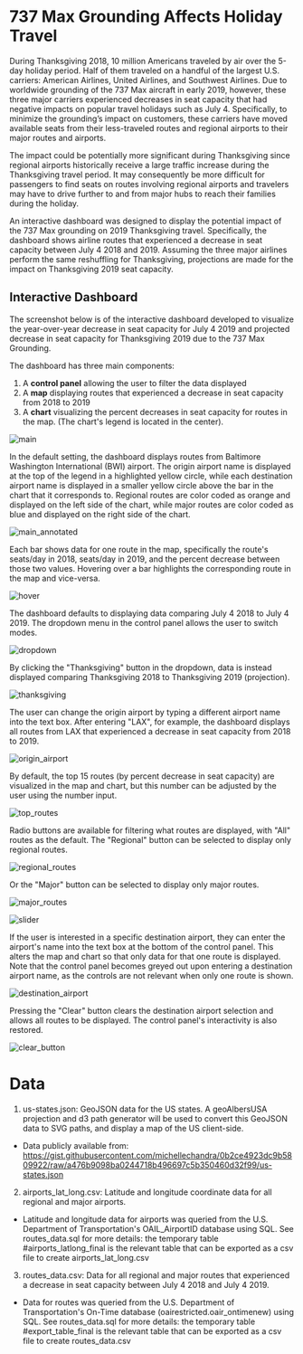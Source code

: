 737 Max Grounding Affects Holiday Travel
=========================

During Thanksgiving 2018, 10 million Americans traveled by air over the 5-day holiday period. Half of them traveled on a handful of the largest U.S. carriers: American Airlines, United Airlines, and Southwest Airlines. Due to worldwide grounding of the 737 Max aircraft in early 2019, however, these three major carriers experienced decreases in seat capacity that had negative impacts on popular travel holidays such as July 4. Specifically, to minimize the grounding’s impact on customers, these carriers have moved available seats from their less-traveled routes and regional airports to their major routes and airports. 

The impact could be potentially more significant during Thanksgiving since regional airports historically receive a large traffic increase during the Thanksgiving travel period. It may consequently be more difficult for passengers to find seats on routes involving regional airports and travelers may have to drive further to and from major hubs to reach their families during the holiday.

An interactive dashboard was designed to display the potential impact of the 737 Max grounding on 2019 Thanksgiving travel. Specifically, the dashboard shows airline routes that experienced a decrease in seat capacity between July 4 2018 and 2019. Assuming the three major airlines perform the same reshuffling for Thanksgiving, projections are made for the impact on Thanksgiving 2019 seat capacity. 

Interactive Dashboard
-------------------------

The screenshot below is of the interactive dashboard developed to visualize the year-over-year decrease in seat capacity for July 4 2019 and projected decrease in seat capacity for Thanksgiving 2019 due to the 737 Max Grounding.

The dashboard has three main components: 
1. A **control panel** allowing the user to filter the data displayed
2. A **map** displaying routes that experienced a decrease in seat capacity from 2018 to 2019
3. A **chart** visualizing the percent decreases in seat capacity for routes in the map. (The chart's legend is located in the center).

![main](https://github.com/cchinchristopherj/Holiday-Travel-737-Max/blob/master/screenshots/main.png)

In the default setting, the dashboard displays routes from Baltimore Washington International (BWI) airport. The origin airport name is displayed at the top of the legend in a highlighted yellow circle, while each destination airport name is displayed in a smaller yellow circle above the bar in the chart that it corresponds to. Regional routes are color coded as orange and displayed on the left side of the chart, while major routes are color coded as blue and displayed on the right side of the chart.

![main_annotated](https://github.com/cchinchristopherj/Holiday-Travel-737-Max/blob/master/screenshots/main_annotated.png)

Each bar shows data for one route in the map, specifically the route's seats/day in 2018, seats/day in 2019, and the percent decrease between those two values. Hovering over a bar highlights the corresponding route in the map and vice-versa. 

![hover](https://github.com/cchinchristopherj/Holiday-Travel-737-Max/blob/master/screenshots/hover.png)

The dashboard defaults to displaying data comparing July 4 2018 to July 4 2019. The dropdown menu in the control panel allows the user to switch modes.

![dropdown](https://github.com/cchinchristopherj/Holiday-Travel-737-Max/blob/master/screenshots/dropdown.png)

By clicking the "Thanksgiving" button in the dropdown, data is instead displayed comparing Thanksgiving 2018 to Thanksgiving 2019 (projection). 

![thanksgiving](https://github.com/cchinchristopherj/Holiday-Travel-737-Max/blob/master/screenshots/thanksgiving.png)

The user can change the origin airport by typing a different airport name into the text box. After entering "LAX", for example, the dashboard displays all routes from LAX that experienced a decrease in seat capacity from 2018 to 2019. 

![origin_airport](https://github.com/cchinchristopherj/Holiday-Travel-737-Max/blob/master/screenshots/origin_airport.png)

By default, the top 15 routes (by percent decrease in seat capacity) are visualized in the map and chart, but this number can be adjusted by the user using the number input.

![top_routes](https://github.com/cchinchristopherj/Holiday-Travel-737-Max/blob/master/screenshots/top_routes.png)

Radio buttons are available for filtering what routes are displayed, with "All" routes as the default. The "Regional" button can be selected to display only regional routes.

![regional_routes](https://github.com/cchinchristopherj/Holiday-Travel-737-Max/blob/master/screenshots/regional_routes.png)

Or the "Major" button can be selected to display only major routes.

![major_routes](https://github.com/cchinchristopherj/Holiday-Travel-737-Max/blob/master/screenshots/major_routes.png)

![slider](https://github.com/cchinchristopherj/Holiday-Travel-737-Max/blob/master/screenshots/slider.png)

If the user is interested in a specific destination airport, they can enter the airport's name into the text box at the bottom of the control panel. This alters the map and chart so that only data for that one route is displayed. Note that the control panel becomes greyed out upon entering a destination airport name, as the controls are not relevant when only one route is shown. 

![destination_airport](https://github.com/cchinchristopherj/Holiday-Travel-737-Max/blob/master/screenshots/destination_airport.png)

Pressing the "Clear" button clears the destination airport selection and allows all routes to be displayed. The control panel's interactivity is also restored. 

![clear_button](https://github.com/cchinchristopherj/Holiday-Travel-737-Max/blob/master/screenshots/clear_button.png)

Data
=========================

1. us-states.json: GeoJSON data for the US states. A geoAlbersUSA projection and d3 path generator will be used to convert this GeoJSON data to SVG paths, and display a map of the US client-side. 
- Data publicly available from: https://gist.githubusercontent.com/michellechandra/0b2ce4923dc9b5809922/raw/a476b9098ba0244718b496697c5b350460d32f99/us-states.json

2. airports_lat_long.csv: Latitude and longitude coordinate data for all regional and major airports. 
- Latitude and longitude data for airports was queried from the U.S. Department of Transportation's OAIL_AirportID database using SQL. See routes_data.sql for more details: the temporary table #airports_latlong_final is the relevant table that can be exported as a csv file to create airports_lat_long.csv

3. routes_data.csv: Data for all regional and major routes that experienced a decrease in seat capacity between July 4 2018 and July 4 2019.
- Data for routes was queried from the U.S. Department of Transportation's On-Time database (oairestricted.oair_ontimenew) using SQL. See routes_data.sql for more details: the temporary table #export_table_final is the relevant table that can be exported as a csv file to create routes_data.csv
